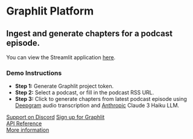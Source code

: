 # Graphlit Platform

## Ingest and generate chapters for a podcast episode.

You can view the Streamlit application [here](https://graphlit-samples-summary-podcast-feed.streamlit.app/).

### Demo Instructions
- **Step 1:** Generate Graphlit project token.
- **Step 2:** Select a podcast, or fill in the podcast RSS URL.
- **Step 3:** Click to generate chapters from latest podcast episode using [Deepgram](https://www.deepgram.com) audio transcription and [Anthropic](https://www.anthropic.com) Claude 3 Haiku LLM.     

[Support on Discord](https://discord.gg/ygFmfjy3Qx)
[Sign up for Graphlit](https://docs.graphlit.dev/getting-started/signup)            
[API Reference](https://docs.graphlit.dev/graphlit-data-api/api-reference)     
[More information](https://www.graphlit.com)